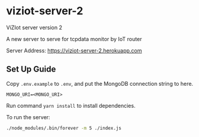 # viziot-server-2
ViZIot server version 2

A new server to serve for tcpdata monitor by IoT router

Server Address: https://viziot-server-2.herokuapp.com

## Set Up Guide
Copy `.env.example` to `.env`, and put the MongoDB connection string to here.
```
MONGO_URI=<MONGO_URI>
```
Run command `yarn install` to install dependencies.

To run the server:
```bash
./node_modules/.bin/forever -m 5 ./index.js
```
